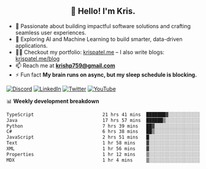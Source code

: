 <h2 align="center">👋 Hello! I'm Kris.</h2>

- 🚀 Passionate about building impactful software solutions and crafting seamless user experiences.<br>
- 🤖 Exploring AI and Machine Learning to build smarter, data-driven applications.<br>
- 👨‍💻 Checkout my portfolio: [krispatel.me](https://krispatel.me) – I also write blogs: [krispatel.me/blog](https://krispatel.me/blog)
- 📫 Reach me at **krishp759@gmail.com**<br>
- ⚡ Fun fact **My brain runs on async, but my sleep schedule is blocking.**

[![Discord](https://img.shields.io/badge/discord-36393e?style=for-the-badge&logo=discord&logoColor=#5865F2)](https://discord.gg/684004012210651146)
[![LinkedIn](https://img.shields.io/badge/linkedin-0072b1?style=for-the-badge&logo=linkedin&logoColor=#0A66C2)](linkedin.com/in/kris-patel-985158250/)
[![Twitter](https://img.shields.io/badge/Twitter-1DA1F2?style=for-the-badge&logo=twitter&logoColor=white)](https://twitter.com/Kris__Logan)
[![YouTube](https://img.shields.io/badge/YouTube-FF0000?style=for-the-badge&logo=youtube&logoColor=white)](https://youtube.com/@krisgenics4404) 

📊 **Weekly development breakdown**
<!--START_SECTION:waka-->

```txt
TypeScript                         21 hrs 41 mins  ███████▓░░░░░░░░░░░░░░░░░   30.97 %
Java                               17 hrs 57 mins  ██████▒░░░░░░░░░░░░░░░░░░   25.63 %
Python                             7 hrs 39 mins   ██▓░░░░░░░░░░░░░░░░░░░░░░   10.94 %
C#                                 6 hrs 38 mins   ██▒░░░░░░░░░░░░░░░░░░░░░░   09.49 %
JavaScript                         2 hrs 51 mins   █░░░░░░░░░░░░░░░░░░░░░░░░   04.09 %
Text                               1 hr 58 mins    ▓░░░░░░░░░░░░░░░░░░░░░░░░   02.82 %
XML                                1 hr 56 mins    ▓░░░░░░░░░░░░░░░░░░░░░░░░   02.77 %
Properties                         1 hr 12 mins    ▒░░░░░░░░░░░░░░░░░░░░░░░░   01.73 %
MDX                                1 hr 4 mins     ▒░░░░░░░░░░░░░░░░░░░░░░░░   01.52 %
```

<!--END_SECTION:waka-->
